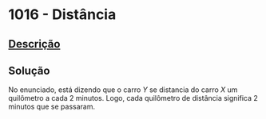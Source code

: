 # 1016 - Distância

## [Descrição](https://www.beecrowd.com.br/judge/pt/problems/view/1016)

## Solução

No enunciado, está dizendo que o carro $Y$ se distancia do carro $X$ um quilômetro a cada 2 minutos. Logo, cada quilômetro de distância significa 2 minutos que se passaram.